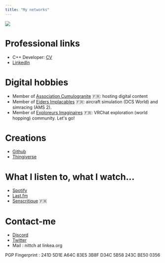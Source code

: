 ```yaml
---
title: "My networks"
---
```


![](https://vrac.linkea.org/canard.jpg)

# Professional links
- C++ Developer: [CV](https://vrac.linkea.org/PJ5AB6t1/CV_Nicolas_TANDE.pdf)
- [LinkedIn](https://linkedin.com/in/nicolastande)

# Digital hobbies
- Member of [Association Cumulogranite](https://www.cumulogranite.fr) :fr:: hosting digital content
- Member of [Eiders Implacables](https://www.eiders.fr) :fr:: aircraft simulation (DCS World) and simracing (AMS 2).
- Member of [Exploreurs Imaginaires](https://discord.gg/exploreurs) :fr:: VRChat exploration (world hopping) community. Let's go!

# Creations
- [Github](https://github.com/nittch)
- [Thingiverse](https://www.thingiverse.com/nittch/designs)

# What I listen to, what I watch...
- [Spotify](https://open.spotify.com/user/nittch)
- [Last.fm](https://www.last.fm/user/nittch)
- [Senscritique](https://www.senscritique.com/nittch) :fr:

# Contact-me
- [Discord](https://discordapp.com/users/nittch)
- [Twitter](https://twitter.com/nittch)
- Mail : nittch at linkea.org

PGP Fingerprint : 241D 5D1E A64C 83E5 3B8F  D34C 5B58 243C BE50 0356

